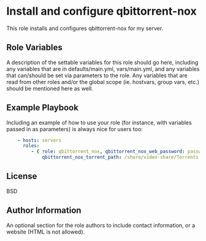 Install and configure qbittorrent-nox
=========

This role installs and configures qbittorrent-nox for my server.

Role Variables
--------------

A description of the settable variables for this role should go here, including any variables that are in defaults/main.yml, vars/main.yml, and any variables that can/should be set via parameters to the role. Any variables that are read from other roles and/or the global scope (ie. hostvars, group vars, etc.) should be mentioned here as well.

Example Playbook
----------------

Including an example of how to use your role (for instance, with variables passed in as parameters) is always nice for users too:


```yaml
    - hosts: servers
      roles:
         - { role: qbittorrent_nox, qbittorrent_nox_web_password: password123,
             qbittorrent_nox_torrent_path: /share/video-share/Torrents }
```

License
-------

BSD

Author Information
------------------

An optional section for the role authors to include contact information, or a website (HTML is not allowed).
